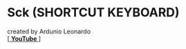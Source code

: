 # Sck (SHORTCUT KEYBOARD)
created by Ardunio Leonardo<br>
[[ **YouTube** ](https://www.youtube.com/watch?v=Wz_yLwDMHPM)]
